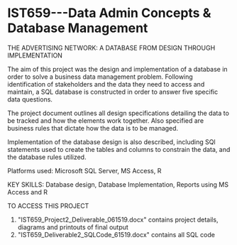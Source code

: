 # IST659---Data Admin Concepts & Database Management
THE ADVERTISING NETWORK: A DATABASE FROM DESIGN THROUGH IMPLEMENTATION

The aim of this project was the design and implementation of a database in order to solve a business data management problem. Following identification of stakeholders and the data they need to access and maintain, a SQL database is constructed in order to answer five specific data questions.

The project document outlines all design specifications detailing the data to be tracked and how the elements work together. 
Also specified are business rules that dictate how the data is to be managed.

Implementation of the database design is also described, including SQl statements used to create the tables
and columns to constrain the data, and the database rules utilized.

Platforms used: Microsoft SQL Server, MS Access, R

KEY SKILLS: Database design, Database Implementation, Reports using MS Access and R

TO ACCESS THIS PROJECT
1) "IST659_Project2_Deliverable_061519.docx" contains project details, diagrams and printouts of final output
2) "IST659_Deliverable2_SQLCode_61519.docx" contains all SQL code
